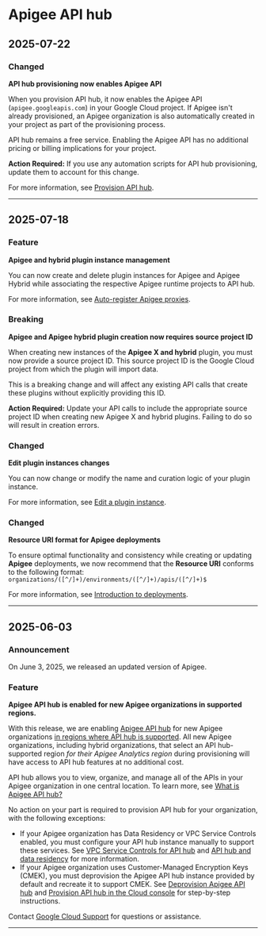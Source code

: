 # Apigee API hub

## 2025-07-22

### Changed

**API hub provisioning now enables Apigee API**

When you provision API hub, it now enables the Apigee API (`apigee.googleapis.com`) in your Google Cloud project. If Apigee isn't already provisioned, an Apigee organization is also automatically created in your project as part of the provisioning process.

API hub remains a free service. Enabling the Apigee API has no additional pricing or billing implications for your project.

**Action Required:** If you use any automation scripts for API hub provisioning, update them to account for this change.

For more information, see [Provision API hub](https://cloud.google.com/apigee/docs/apihub/provision).

---
## 2025-07-18

### Feature

**Apigee and hybrid plugin instance management**

You can now create and delete plugin instances for Apigee and Apigee Hybrid while associating the respective Apigee runtime projects to API hub.

For more information, see [Auto-register Apigee proxies](https://cloud.google.com/apigee/docs/apihub/auto-register-apigee-proxies).

### Breaking

**Apigee and Apigee hybrid plugin creation now requires source project ID**

When creating new instances of the **Apigee X and hybrid** plugin, you must now provide a source project ID. This source project ID is the Google Cloud project from which the plugin will import data.

This is a breaking change and will affect any existing API calls that create these plugins without explicitly providing this ID.

**Action Required:** Update your API calls to include the appropriate source project ID when creating new Apigee X and hybrid plugins. Failing to do so will result in creation errors.

### Changed

**Edit plugin instances changes**

You can now change or modify the name and curation logic of your plugin instance.

For more information, see [Edit a plugin instance](https://cloud.google.com/apigee/docs/apihub/manage-plugin-instances#edit-plugin-instance).

### Changed

**Resource URI format for Apigee deployments**

To ensure optimal functionality and consistency while creating or updating **Apigee** deployments, we now recommend that the **Resource URI** conforms to the following format:
`organizations/([^/]+)/environments/([^/]+)/apis/([^/]+)$`

For more information, see [Introduction to deployments](https://cloud.google.com/apigee/docs/apihub/deployments-intro).

---
## 2025-06-03

### Announcement

On June 3, 2025, we released an updated version of Apigee.

### Feature

**Apigee API hub is enabled for new Apigee organizations in supported regions.**

With this release, we are enabling [Apigee API hub](https://cloud.google.com/apigee/docs/apihub/what-is-api-hub) for new Apigee organizations [in regions where API hub is supported](https://cloud.google.com/apigee/docs/locations#available-apigee-api-analytics-regions). All new Apigee organizations, including hybrid organizations, that select an API hub-supported region *for their Apigee Analytics region* during provisioning will have access to API hub features at no additional cost.

API hub allows you to view, organize, and manage all of the APIs in your Apigee organization in one central location. To learn more, see [What is Apigee API hub?](https://cloud.google.com/apigee/docs/apihub/what-is-api-hub)

No action on your part is required to provision API hub for your organization, with the following exceptions:

* If your Apigee organization has Data Residency or VPC Service Controls enabled, you must configure your API hub instance manually to support these services. See [VPC Service Controls for API hub](https://cloud.google.com/apigee/docs/apihub/vpc-service-control) and [API hub and data residency](https://cloud.google.com/apigee/docs/apihub/locations#drz-api-hub) for more information.
* If your Apigee organization uses Customer-Managed Encryption Keys (CMEK), you must deprovision the Apigee API hub instance provided by default and recreate it to support CMEK. See [Deprovision Apigee API hub](https://cloud.google.com/apigee/docs/apihub/deprovision) and [Provision API hub in the Cloud console](https://cloud.google.com/apigee/docs/apihub/provision) for step-by-step instructions.

Contact [Google Cloud Support](https://cloud.google.com/apigee/docs/support/getting-started-with-support) for questions or assistance.

---
